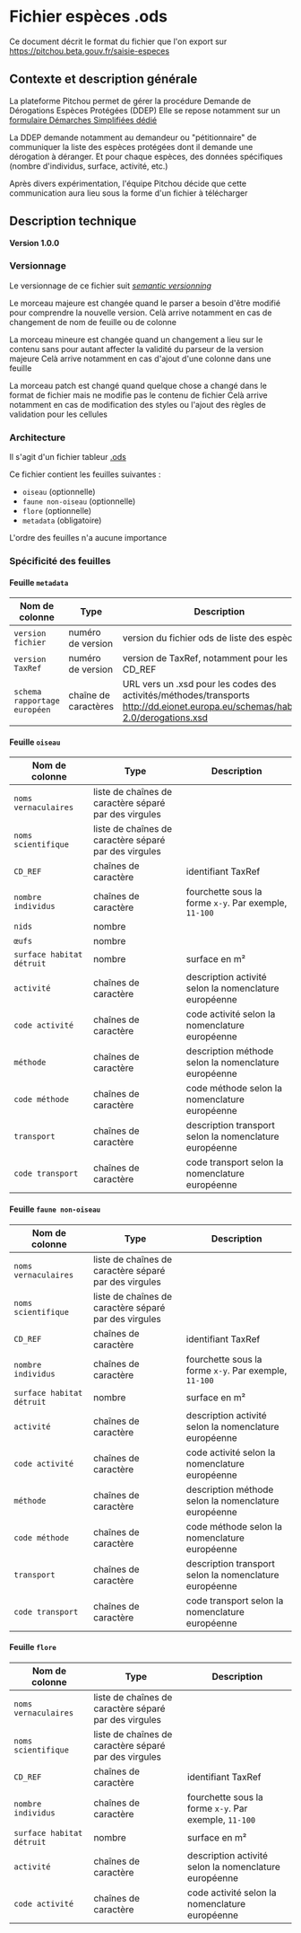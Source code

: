# Fichier espèces .ods

Ce document décrit le format du fichier que l'on export sur https://pitchou.beta.gouv.fr/saisie-especes


## Contexte et description générale

La plateforme Pitchou permet de gérer la procédure Demande de Dérogations Espèces Protégées (DDEP)
Elle se repose notamment sur un [formulaire Démarches Simplifiées dédié](https://www.demarches-simplifiees.fr/commencer/derogation-especes-protegees)

La DDEP demande notamment au demandeur ou "pétitionnaire" de communiquer la liste des espèces protégées dont il demande une dérogation à déranger. Et pour chaque espèces, des données spécifiques (nombre d'individus, surface, activité, etc.)

Après divers expérimentation, l'équipe Pitchou décide que cette communication aura lieu sous la forme d'un fichier à télécharger


## Description technique

**Version 1.0.0**

### Versionnage

Le versionnage de ce fichier suit [*semantic versionning*](https://semver.org/)

Le morceau majeure est changée quand le parser a besoin d'être modifié pour comprendre la nouvelle version. Celà arrive notamment en cas de changement de nom de feuille ou de colonne

La morceau mineure est changée quand un changement a lieu sur le contenu sans pour autant affecter la validité du parseur de la version majeure
Celà arrive notamment en cas d'ajout d'une colonne dans une feuille

La morceau patch est changé quand quelque chose a changé dans le format de fichier mais ne modifie pas le contenu de fichier
Celà arrive notamment en cas de modification des styles ou l'ajout des règles de validation pour les cellules


### Architecture

Il s'agit d'un fichier tableur [.ods](https://en.wikipedia.org/wiki/OpenDocument)

Ce fichier contient les feuilles suivantes :
- `oiseau` (optionnelle)
- `faune non-oiseau` (optionnelle)
- `flore` (optionnelle)
- `metadata` (obligatoire)

L'ordre des feuilles n'a aucune importance


### Spécificité des feuilles

#### Feuille `metadata`

| Nom de colonne             | Type              | Description                                                    |
|----------------------------|-------------------|----------------------------------------------------------------|
| `version fichier`            | numéro de version | version du fichier ods de liste des espèces                    |
| `version TaxRef`             | numéro de version | version de TaxRef, notamment pour les CD_REF                   |
| `schema rapportage européen` | chaîne de caractères    | URL vers un .xsd pour les codes des activités/méthodes/transports http://dd.eionet.europa.eu/schemas/habides-2.0/derogations.xsd |


#### Feuille `oiseau`

| Nom de colonne          | Type                                                  | Description                                           |
|-------------------------|-------------------------------------------------------|-------------------------------------------------------|
| `noms vernaculaires`      | liste de chaînes de caractère séparé par des virgules |                                                       |
| `noms scientifique`       | liste de chaînes de caractère séparé par des virgules |                                                       |
| `CD_REF`                  | chaînes de caractère                                  | identifiant TaxRef                                    |
| `nombre individus`        | chaînes de caractère                                  | fourchette sous la forme `x-y`. Par exemple, `11-100` |
| `nids`                    | nombre                                                |                                                       |
| `œufs`                    | nombre                                                |                                                       |
| `surface habitat détruit` | nombre                                                | surface en m²                                         |
| `activité`           | chaînes de caractère                                  | description activité selon la nomenclature européenne        |
| `code activité`           | chaînes de caractère                                  | code activité selon la nomenclature européenne        |
| `méthode`            | chaînes de caractère                                  | description méthode selon la nomenclature européenne         |
| `code méthode`            | chaînes de caractère                                  | code méthode selon la nomenclature européenne         |
| `transport`          | chaînes de caractère                                  | description transport selon la nomenclature européenne       |
| `code transport`          | chaînes de caractère                                  | code transport selon la nomenclature européenne       |


#### Feuille `faune non-oiseau`

| Nom de colonne          | Type                                                  | Description                                           |
|-------------------------|-------------------------------------------------------|-------------------------------------------------------|
| `noms vernaculaires`      | liste de chaînes de caractère séparé par des virgules |                                                       |
| `noms scientifique`       | liste de chaînes de caractère séparé par des virgules |                                                       |
| `CD_REF`                  | chaînes de caractère                                  | identifiant TaxRef                                    |
| `nombre individus`        | chaînes de caractère                                  | fourchette sous la forme `x-y`. Par exemple, `11-100` |
| `surface habitat détruit` | nombre                                                | surface en m²                                         |
| `activité`           | chaînes de caractère                                  | description activité selon la nomenclature européenne        |
| `code activité`           | chaînes de caractère                                  | code activité selon la nomenclature européenne        |
| `méthode`            | chaînes de caractère                                  | description méthode selon la nomenclature européenne         |
| `code méthode`            | chaînes de caractère                                  | code méthode selon la nomenclature européenne         |
| `transport`          | chaînes de caractère                                  | description transport selon la nomenclature européenne       |
| `code transport`          | chaînes de caractère                                  | code transport selon la nomenclature européenne       |


#### Feuille `flore`

| Nom de colonne          | Type                                                  | Description                                           |
|-------------------------|-------------------------------------------------------|-------------------------------------------------------|
| `noms vernaculaires`      | liste de chaînes de caractère séparé par des virgules |                                                       |
| `noms scientifique`       | liste de chaînes de caractère séparé par des virgules |                                                       |
| `CD_REF`                  | chaînes de caractère                                  | identifiant TaxRef                                    |
| `nombre individus`        | chaînes de caractère                                  | fourchette sous la forme `x-y`. Par exemple, `11-100` |
| `surface habitat détruit` | nombre                                                | surface en m²                                         |
| `activité`           | chaînes de caractère                                  | description activité selon la nomenclature européenne        |
| `code activité`           | chaînes de caractère                                  | code activité selon la nomenclature européenne        |
